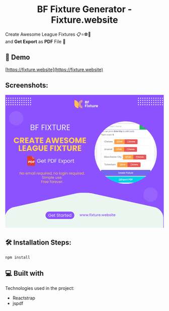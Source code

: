 <h1 align="center" id="title">BF Fixture Generator - Fixture.website</h1>

<p id="description">Create Awesome League Fixtures 📋⭐⚽🏀<br>and <b>Get Export</b> as <b>PDF</b> File 📁</p>

<h2>🚀 Demo</h2>

[https://fixture.website](https://fixture.website)

<h2>Screenshots:</h2>

<img src="https://github.com/burakfircasiguzel/BF-League-Fixture-Generator/blob/master/public/cover.png?raw=true" alt="project-screenshot" >

<h2>🛠️ Installation Steps:</h2>

```
npm install
```

  
  
<h2>💻 Built with</h2>

Technologies used in the project:

*   Reactstrap
*   jspdf